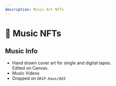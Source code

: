 ```yaml
---
description: Music Art NFTs
---
```


# 🎼 Music NFTs

## Music Info&#x20;

* Hand drawn cover art for single and digital tapes. \
  Edited on Canvas.&#x20;
* Music Videos&#x20;
* Dropped on `DRiP.Haus/dd3`

